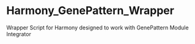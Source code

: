 # Harmony_GenePattern_Wrapper
Wrapper Script for Harmony designed to work with GenePattern Module Integrator
